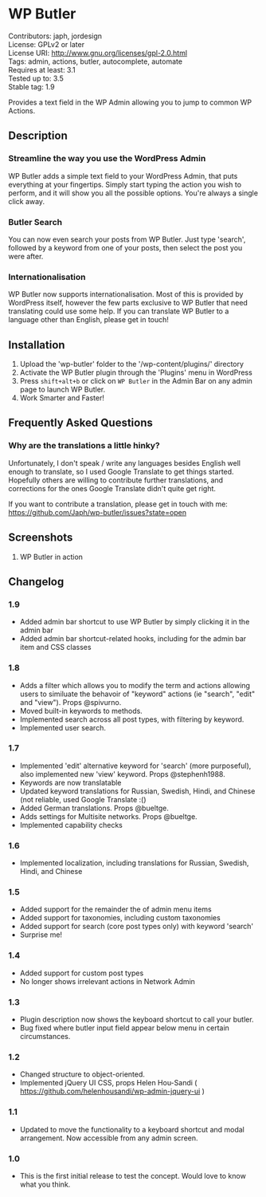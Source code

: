 # WP Butler
Contributors: japh, jordesign  
License: GPLv2 or later  
License URI: http://www.gnu.org/licenses/gpl-2.0.html  
Tags: admin, actions, butler, autocomplete, automate  
Requires at least: 3.1  
Tested up to: 3.5  
Stable tag: 1.9

Provides a text field in the WP Admin allowing you to jump to common WP Actions.

## Description

### Streamline the way you use the WordPress Admin

WP Butler adds a simple text field to your WordPress Admin, that puts everything at your fingertips. Simply start typing the action you wish to perform, and it will show you all the possible options. You're always a single click away.

### Butler Search

You can now even search your posts from WP Butler. Just type 'search', followed by a keyword from one of your posts, then select the post you were after.

### Internationalisation

WP Butler now supports internationalisation. Most of this is provided by WordPress itself, however the few parts exclusive to WP Butler that need translating could use some help. If you can translate WP Butler to a language other than English, please get in touch!

## Installation

1. Upload the 'wp-butler' folder to the '/wp-content/plugins/' directory
2. Activate the WP Butler plugin through the 'Plugins' menu in WordPress
3. Press `shift+alt+b` or click on `WP Butler` in the Admin Bar on any admin page to launch WP Butler.
4. Work Smarter and Faster!

## Frequently Asked Questions

### Why are the translations a little hinky?

Unfortunately, I don't speak / write any languages besides English well enough to translate, so I used Google Translate to get things started. Hopefully others are willing to contribute further translations, and corrections for the ones Google Translate didn't quite get right.

If you want to contribute a translation, please get in touch with me: https://github.com/Japh/wp-butler/issues?state=open

## Screenshots

1. WP Butler in action

## Changelog

### 1.9

* Added admin bar shortcut to use WP Butler by simply clicking it in the admin bar
* Added admin bar shortcut-related hooks, including for the admin bar item and CSS classes

### 1.8

* Adds a filter which allows you to modify the term and actions allowing users to similuate the behavoir of "keyword" actions (ie "search", "edit" and "view"). Props @spivurno.
* Moved built-in keywords to methods.
* Implemented search across all post types, with filtering by keyword.
* Implemented user search.

### 1.7

* Implemented 'edit' alternative keyword for 'search' (more purposeful), also implemented new 'view' keyword. Props @stephenh1988.
* Keywords are now translatable
* Updated keyword translations for Russian, Swedish, Hindi, and Chinese (not reliable, used Google Translate :()
* Added German translations. Props @bueltge.
* Adds settings for Multisite networks. Props @bueltge.
* Implemented capability checks

### 1.6

* Implemented localization, including translations for Russian, Swedish, Hindi, and Chinese

### 1.5

* Added support for the remainder the of admin menu items
* Added support for taxonomies, including custom taxonomies
* Added support for search (core post types only) with keyword 'search'
* Surprise me!

### 1.4

* Added support for custom post types
* No longer shows irrelevant actions in Network Admin

### 1.3

* Plugin description now shows the keyboard shortcut to call your butler.
* Bug fixed where butler input field appear below menu in certain circumstances.

### 1.2

* Changed structure to object-oriented.
* Implemented jQuery UI CSS, props Helen Hou-Sandi ( https://github.com/helenhousandi/wp-admin-jquery-ui )

### 1.1

* Updated to move the functionality to a keyboard shortcut and modal arrangement. Now accessible from any admin screen.

### 1.0

* This is the first initial release to test the concept. Would love to know what you think.
